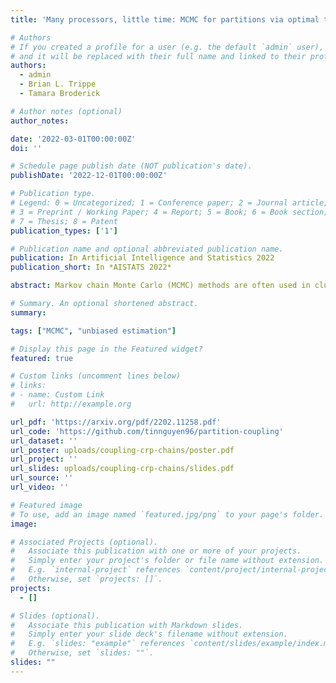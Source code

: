 ```yaml
---
title: 'Many processors, little time: MCMC for partitions via optimal transport couplings'

# Authors
# If you created a profile for a user (e.g. the default `admin` user), write the username (folder name) here
# and it will be replaced with their full name and linked to their profile.
authors:
  - admin
  - Brian L. Trippe
  - Tamara Broderick

# Author notes (optional)
author_notes:

date: '2022-03-01T00:00:00Z'
doi: ''

# Schedule page publish date (NOT publication's date).
publishDate: '2022-12-01T00:00:00Z'

# Publication type.
# Legend: 0 = Uncategorized; 1 = Conference paper; 2 = Journal article;
# 3 = Preprint / Working Paper; 4 = Report; 5 = Book; 6 = Book section;
# 7 = Thesis; 8 = Patent
publication_types: ['1']

# Publication name and optional abbreviated publication name.
publication: In Artificial Intelligence and Statistics 2022
publication_short: In *AISTATS 2022*

abstract: Markov chain Monte Carlo (MCMC) methods are often used in clustering since they guarantee asymptotically exact expectations in the infinite-time limit. In finite time, though, slow mixing often leads to poor performance. Modern computing environments offer massive parallelism, but naive implementations of parallel MCMC can exhibit substantial bias. In MCMC samplers of continuous random variables, Markov chain couplings can overcome bias. But these approaches depend crucially on paired chains meetings after a small number of transitions. We show that straightforward applications of existing coupling ideas to discrete clustering variables fail to meet quickly. This failure arises from the ``label-switching problem'', as semantically equivalent cluster relabelings impede fast meeting of coupled chains. We instead consider chains as exploring the space of partitions rather than partitions' (arbitrary) labelings. Using a metric on the partition space, we formulate a practical algorithm using optimal transport couplings. Our theory confirms our method is accurate and efficient. In experiments ranging from clustering of genes or seeds to graph colorings, we show the benefits of our coupling in the highly parallel, time-limited regime.

# Summary. An optional shortened abstract.
summary:

tags: ["MCMC", "unbiased estimation"]

# Display this page in the Featured widget?
featured: true

# Custom links (uncomment lines below)
# links:
# - name: Custom Link
#   url: http://example.org

url_pdf: 'https://arxiv.org/pdf/2202.11258.pdf'
url_code: 'https://github.com/tinnguyen96/partition-coupling'
url_dataset: ''
url_poster: uploads/coupling-crp-chains/poster.pdf
url_project: ''
url_slides: uploads/coupling-crp-chains/slides.pdf
url_source: ''
url_video: ''

# Featured image
# To use, add an image named `featured.jpg/png` to your page's folder.
image:

# Associated Projects (optional).
#   Associate this publication with one or more of your projects.
#   Simply enter your project's folder or file name without extension.
#   E.g. `internal-project` references `content/project/internal-project/index.md`.
#   Otherwise, set `projects: []`.
projects:
  - []

# Slides (optional).
#   Associate this publication with Markdown slides.
#   Simply enter your slide deck's filename without extension.
#   E.g. `slides: "example"` references `content/slides/example/index.md`.
#   Otherwise, set `slides: ""`.
slides: ""
---
```

